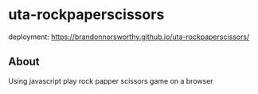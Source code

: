 # uta-rockpaperscissors
deployment: https://brandonnorsworthy.github.io/uta-rockpaperscissors/

## About
Using javascript play rock papper scissors game on a browser
